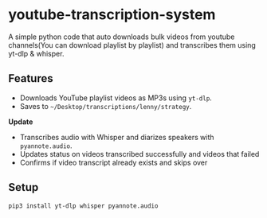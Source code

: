 # youtube-transcription-system
A simple python code that auto downloads bulk videos from youtube channels(You can download playlist by playlist) and transcribes them using yt-dlp &amp; whisper.

## Features
- Downloads YouTube playlist videos as MP3s using `yt-dlp`.
- Saves to `~/Desktop/transcriptions/lenny/strategy`.

**Update**
- Transcribes audio with Whisper and diarizes speakers with `pyannote.audio`.
- Updates status on videos transcribed successfully and videos that failed
- Confirms if video transcript already exists and skips over 


## Setup
```bash
pip3 install yt-dlp whisper pyannote.audio
